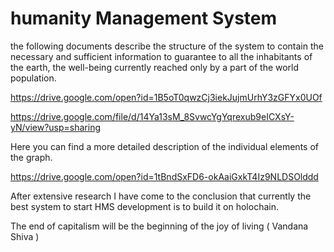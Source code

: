 # humanity Management System


the following documents describe the structure of the system to contain the necessary and sufficient information to guarantee to all the inhabitants of the earth, the well-being currently reached only by a part of the world population. 

https://drive.google.com/open?id=1B5oT0qwzCj3iekJujmUrhY3zGFYx0UOf

https://drive.google.com/file/d/14Ya13sM_8SvwcYgYqrexub9eICXsY-yN/view?usp=sharing

Here you can find a more detailed description of the individual elements of the graph. 

https://drive.google.com/open?id=1tBndSxFD6-okAaiGxkT4Iz9NLDSOlddd

After extensive research I have come to the conclusion that currently the best system to start HMS development is to build it on holochain.




The end of capitalism will be the beginning of the joy of living  ( Vandana Shiva )

